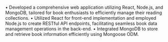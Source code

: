 • Developed a comprehensive web application utilizing React, Node.js, and MongoDB, tailored for book enthusiasts to efficiently
manage their reading collections.
• Utilized React for front-end implementation and employed Node.js to create RESTful API endpoints, facilitating seamless book
data management operations in the back-end.
• Integrated MongoDB to store and retrieve book information efficiently using Mongoose ODM.
